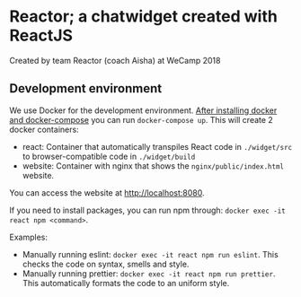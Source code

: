 # Reactor; a chatwidget created with ReactJS
Created by team Reactor (coach Aisha) at WeCamp 2018

## Development environment
We use Docker for the development environment. [After installing docker and docker-compose](https://docs.docker.com/compose/install/)
you can run `docker-compose up`. This will create 2 docker containers:

* react: Container that automatically transpiles React code in `./widget/src` to browser-compatible code in `./widget/build`
* website: Container with nginx that shows the `nginx/public/index.html` website.

You can access the website at [http://localhost:8080](http://localhost:8080).

If you need to install packages, you can run npm through: `docker exec -it react npm <command>`.

Examples:
* Manually running eslint: `docker exec -it react npm run eslint`. This checks the code on syntax, smells and style.
* Manually running prettier: `docker exec -it react npm run prettier`. This automatically formats the code to an uniform style.
